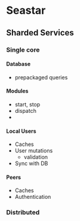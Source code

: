 # Seastar

## Sharded Services
### Single core
#### Database
- prepackaged queries

#### Modules
- start, stop
- dispatch
- 

#### Local Users
- Caches
- User mutations
  - validation
- Sync with DB
#### Peers
  - Caches
  - Authentication

### Distributed
